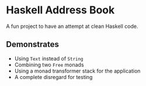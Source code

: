 # Haskell Address Book

A fun project to have an attempt at clean Haskell code.

## Demonstrates

- Using `Text` instead of `String`
- Combining two `Free` monads
- Using a monad transformer stack for the application
- A complete disregard for testing